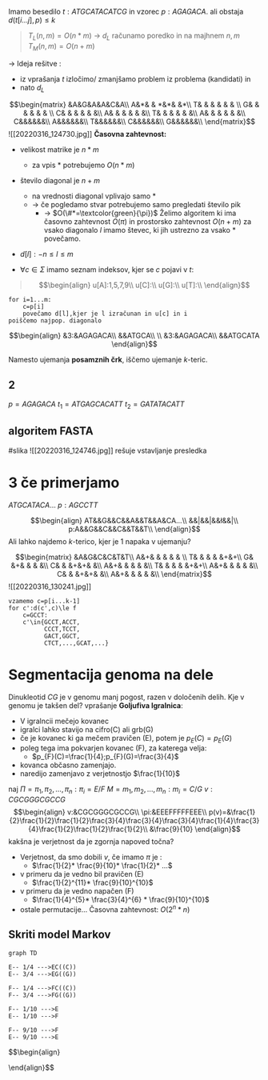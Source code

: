 Imamo besedilo $t:ATGCATACATCG$ in vzorec $p: AGAGACA$. ali obstaja $d(t[i...j],p)\le k$ 
> $T_{L}(n,m)=O(n*m)$ -> $d_{L}$ računamo poredko in na majhnem $n,m$
> $T_{M}(n,m)=O(n+m)$

-> Ideja rešitve :
- iz vprašanja $t$ izločimo/ zmanjšamo problem iz problema (kandidati) in 
- nato $d_{L}$ 

$$\begin{matrix}
&A&G&A&A&C&A\\
A&*& & *&*& &*\\
T& & & & & & \\
G& & & & & & \\
C& & & & & &\\
A& & & & & &\\
T& & & & & &\\
A& & & & & &\\
C&&&&&&\\
A&&&&&&\\
T&&&&&&\\
C&&&&&&\\
G&&&&&&\\
\end{matrix}$$
![[20220316_124730.jpg]]
**Časovna zahtevnost:** 
- velikost matrike je $n*m$
	- za vpis $*$ potrebujemo $O(n*m)$
- število diagonal je $n+m$
	- na vrednosti diagonal vplivajo samo $*$ 
	- -> če pogledamo stvar potrebujemo samo pregledati število pik 
		- -> $O(\#*=\textcolor{green}{\pi})$
Želimo algoritem ki ima časovno zahtevnost $O(\pi)$ in prostorsko zahtevnost $O(n+m)$
za vsako diagonalo $l$ imamo števec, ki jih ustrezno za vsako $*$ povečamo.

- $d[l]:-n\le l\le m$
- $\forall c \in \Sigma$  imamo seznam indeksov, kjer se $c$ pojavi v $t$:
> $$\begin{align}
u[A]:1,5,7,9\\
u[C]:\\
u[G]:\\
u[T]:\\
\end{align}$$

```
for i=1...m:
	c=p[i]
	povečamo d[l],kjer je l izračunan in u[c] in i
poiščemo najpop. diagonalo
```

$$\begin{align}
&3:&AGAGACA\\
&&ATGCA\\
\\
&3:&AGAGACA\\
&&ATGCATA
\end{align}$$

Namesto ujemanja **posamznih črk**, iščemo ujemanje $k$-teric.

## 2 
$p=AGAGACA$
$t_{1}=ATGAGCACATT$
$t_{2}=GATATACATT$



## algoritem FASTA
#slika
![[20220316_124746.jpg]]
rešuje vstavljanje presledka


# 3 če primerjamo
$ATGCATACA...$
$p:AGCCTT$

$$\begin{align}
AT&&G&&C&&A&&T&&A&CA...\\
&&|&&|&&ł&&|\\
p:A&&G&&C&&C&&T&&T\\
\end{align}$$
Ali lahko najdemo $k$-terico, kjer je 1 napaka v ujemanju?

$$\begin{matrix}
 &A&G&C&C&T&T\\
A&+& & & & & \\
T& & & & &+&+\\
G& &+& & & &\\
C& & &+&+& &\\
A&+& & & & &\\
T& & & & &+&+\\
A&+& & & & &\\
C& & &+&+& &\\
A&+& & & & &\\
\end{matrix}$$
![[20220316_130241.jpg]]
```
vzamemo c=p[i...k-1]
for c':d(c',c)\le f
	c=GCCT:
	c'\in{GCCT,ACCT,
		  CCCT,TCCT,
		  GACT,GGCT,
		  CTCT,...,GCAT,...}
```

# Segmentacija genoma na dele
Dinukleotid $CG$ je v genomu manj pogost, razen v določenih delih.
Kje v genomu je takšen del?
vprašanje **Goljufiva Igralnica**:
- V igralncii mečejo kovanec
- igralci lahko stavijo na cifro(C) ali grb(G)
- če je kovanec ki ga mečem pravičen (E), potem je $p_{E}(C)=p_{E}(G)$
- poleg tega ima pokvarjen kovanec (F), za katerega velja:
	- $p_{F}(C)=\frac{1}{4};p_{F}(G)=\frac{3}{4}$
- kovanca občasno zamenjajo.
- naredijo zamenjavo z verjetnostjo $\frac{1}{10}$

naj $\Pi=\pi_{1},\pi_{2},...,\pi_{n}:\pi_{i}=E/F$ 
$M=m_{1},m_{2},...,m_{n}:m_i=C/G$ 
$v:CGCGGGCGCCG$
$$\begin{align}
v:&CGCGGGCGCCG\\
\pi:&EEEFFFFFEEE\\
p(v)=&\frac{1}{2}\frac{1}{2}\frac{1}{2}\frac{3}{4}\frac{3}{4}\frac{3}{4}\frac{1}{4}\frac{3}{4}\frac{1}{2}\frac{1}{2}\frac{1}{2}\\
&\frac{9}{10}
\end{align}$$
kakšna je verjetnost da je zgornja napoved točna?
- Verjetnost, da smo dobili $v$, če imamo $\pi$ je :
	- $\frac{1}{2}* \frac{9}{10}* \frac{1}{2}* ...$
- v primeru da je vedno bil pravičen (E)
	- $\frac{1}{2}^{11}* \frac{9}{10}^{10}$
- v primeru da je vedno napačen (F)
	- $\frac{1}{4}^{5}* \frac{3}{4}^{6} * \frac{9}{10}^{10}$
- ostale permutacije...
Časovna zahtevnost: $O(2^n*n)$

## Skriti model Markov

```mermaid
graph TD

E-- 1/4 --->EC((C))
E-- 3/4 --->EG((G))

F-- 1/4 --->FC((C))
F-- 3/4 --->FG((G))

F-- 1/10 --->E
E-- 1/10 --->F

F-- 9/10 --->F
E-- 9/10 --->E

```


$$\begin{align}

\end{align}$$